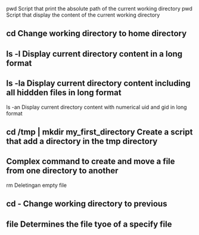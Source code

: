 pwd Script that print the absolute path of the current working directory
pwd Script that display the content of the current working directory
## cd Change working directory to home directory
## ls -l Display current directory content in a long format
## ls -la Display current directory content including all hiddden files in  long format
ls -an Display current directory content with numerical uid and gid in long format
## cd /tmp | mkdir my_first_directory Create a script that add a directory in the tmp directory
## Complex command to create and move a file from one directory to another
rm Deletingan empty file
## cd - Change working directory to previous
## file Determines the file tyoe of a specify file
